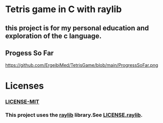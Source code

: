 # Tetris game in C with raylib 
## this project is for my personal education and exploration of the c language.


## Progess So Far
https://github.com/ErgeibiMed/TetrisGame/blob/main/ProgressSoFar.png


# Licenses
### [LICENSE-MIT](https://github.com/ErgeibiMed/TetrisGame/blob/main/LICENSE) 
### This project uses the [raylib](https://www.raylib.com/) library.See [LICENSE.raylib](https://github.com/ErgeibiMed/TetrisGame/blob/main/LICENSE.raylib). 


